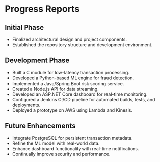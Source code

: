 # Progress Reports

## Initial Phase
- Finalized architectural design and project components.
- Established the repository structure and development environment.

## Development Phase
- Built a C module for low-latency transaction processing.
- Developed a Python-based ML engine for fraud detection.
- Implemented a Java/Spring Boot risk scoring service.
- Created a Node.js API for data streaming.
- Developed an ASP.NET Core dashboard for real-time monitoring.
- Configured a Jenkins CI/CD pipeline for automated builds, tests, and deployments.
- Deployed a prototype on AWS using Lambda and Kinesis.

## Future Enhancements
- Integrate PostgreSQL for persistent transaction metadata.
- Refine the ML model with real-world data.
- Enhance dashboard functionality with real-time notifications.
- Continually improve security and performance.
